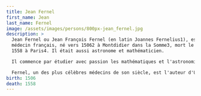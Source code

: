 ```yaml
---
title: Jean Fernel
first_name: Jean
last_name: Fernel
image: /assets/images/persons/800px-jean_fernel.jpg
description: >
  Jean Fernel ou Jean François Fernel (en latin Joannes Fernelius1), est un
  médecin français, né vers 15062 à Montdidier dans la Somme3, mort le 26 avril
  1558 à Paris4. Il était aussi astronome et mathématicien.

  Il commence par étudier avec passion les mathématiques et l'astronomie, se livre ensuite à la médecine, et acquiert bientôt une telle célébrité qu'Henri II le nomme premier médecin du roi. Fernel enseigne les mathématiques au collège des Lombards et publie un ouvrage sur cette science (De proportionibus, 1526), ainsi que deux livres d’astronomie (Monalosphaerium et Cosmotheoria, 1528). Il tente de mesurer un arc d'un degré sur la surface terrestre5.

  Fernel, un des plus célèbres médecins de son siècle, est l'auteur d'Universa medicina, où il classe méthodiquement les connaissances médicales. Cet ouvrage comprend trois parties.
birth: 1506
death: 1558
---
```

